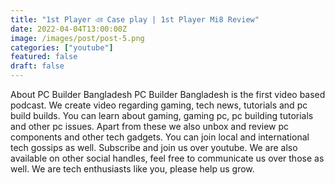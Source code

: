 ```yaml
---
title: "1st Player এর Case play | 1st Player Mi8 Review"
date: 2022-04-04T13:00:00Z
image: /images/post/post-5.png
categories: ["youtube"]
featured: false
draft: false
---
```



About PC Builder Bangladesh
PC Builder Bangladesh is the first video based podcast. We create video regarding gaming, tech news, tutorials and pc build builds. You can learn about gaming, gaming pc, pc building tutorials and other pc issues. Apart from these we also unbox and review pc components and other tech gadgets. You can join local and international tech gossips as well.  Subscribe and join us over youtube. We are also available on other social handles, feel free to communicate us over those as well.  We are tech enthusiasts like you, please help us grow.


<Youtube id="eEO7g2ifsGI" title="Play:Youtube"/>
